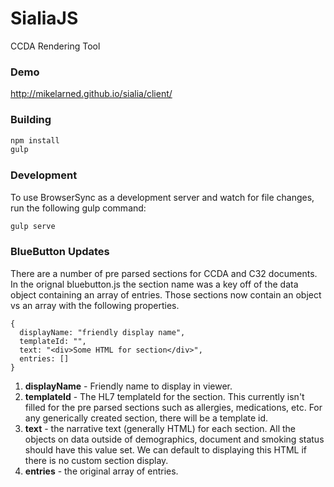 # SialiaJS

CCDA Rendering Tool

### Demo

http://mikelarned.github.io/sialia/client/

### Building

```bash
npm install
gulp
```

### Development

To use BrowserSync as a development server and watch for file changes, run the following gulp command:

```bash
gulp serve
```

### BlueButton Updates

There are a number of pre parsed sections for CCDA and C32 documents.  In the orignal bluebutton.js the section name was a key off of
the data object containing an array of entries. Those sections now contain an object vs an array with the following properties.

```
{
  displayName: "friendly display name",
  templateId: "",
  text: "<div>Some HTML for section</div>",
  entries: []
}
```
1. **displayName** - Friendly name to display in viewer.
2. **templateId** - The HL7 templateId for the section. This currently isn't filled for the pre parsed sections such as allergies, medications, etc. For any generically created section, there will be a template id.
3. **text** - the narrative text (generally HTML) for each section.  All the objects on data outside of demographics, document and smoking status should have this value set.  We can default to displaying this HTML if there is no custom section display.
4. **entries** - the original array of entries.
